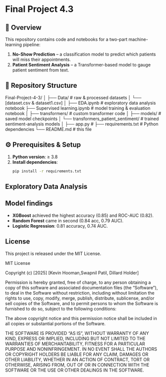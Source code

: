 
# Final Project 4.3

## 🚀 Overview
This repository contains code and notebooks for a two-part machine-learning pipeline:
1. **No-Show Prediction** – a classification model to predict which patients will miss their appointments.  
2. **Patient Sentiment Analysis** – a Transformer-based model to gauge patient sentiment from text.

## 📁 Repository Structure
Final-Project-4-3/
│
├── Data/                                  # raw & processed datasets
│   └── [dataset.csv & dataset1.csv]
│
├── EDA.ipynb                              # exploratory data analysis notebook
├── Supervised learning.ipynb              # model training & evaluation notebook
│
├── transformers/                          # custom transformer code 
│
├── models/                                # saved model checkpoints
│   └── transformers_patient_sentiment/    # trained sentiment-analysis models
│
├── app.py                                 # 
├── requirements.txt                       # Python dependencies
└── README.md                              # this file
## ⚙️ Prerequisites & Setup
1. **Python version**: ≥ 3.8  
2. **Install dependencies**:
   ```bash
   pip install -r requirements.txt

## Exploratory Data Analysis

## Model findings
    
- **XGBoost** achieved the highest accuracy (0.85) and ROC-AUC (0.82).  
- **Random Forest** came in second (0.84 acc, 0.79 AUC).  
- **Logistic Regression**: 0.81 accuracy, 0.74 AUC. 


## License

This project is released under the MIT License.



MIT License

Copyright (c) [2025] [Kevin Hooman,Swapnil Patil, Dillard Holder]

Permission is hereby granted, free of charge, to any person obtaining a copy
of this software and associated documentation files (the “Software”), to deal
in the Software without restriction, including without limitation the rights
to use, copy, modify, merge, publish, distribute, sublicense, and/or sell
copies of the Software, and to permit persons to whom the Software is
furnished to do so, subject to the following conditions:

  The above copyright notice and this permission notice shall be included in all
  copies or substantial portions of the Software.

THE SOFTWARE IS PROVIDED “AS IS”, WITHOUT WARRANTY OF ANY KIND, EXPRESS OR
IMPLIED, INCLUDING BUT NOT LIMITED TO THE WARRANTIES OF MERCHANTABILITY,
FITNESS FOR A PARTICULAR PURPOSE AND NONINFRINGEMENT. IN NO EVENT SHALL THE
AUTHORS OR COPYRIGHT HOLDERS BE LIABLE FOR ANY CLAIM, DAMAGES OR OTHER
LIABILITY, WHETHER IN AN ACTION OF CONTRACT, TORT OR OTHERWISE, ARISING FROM,
OUT OF OR IN CONNECTION WITH THE SOFTWARE OR THE USE OR OTHER DEALINGS IN THE
SOFTWARE.